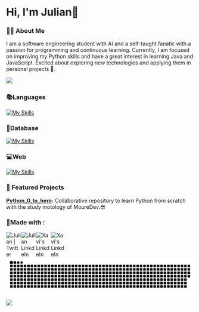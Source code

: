 #  Hi, I'm Julian🤖

### 👨‍💻 About Me
I am a software engineering student with AI and a self-taught fanatic with a passion for programming and continuous learning. Currently, I am focused on improving my Python skills and have a great interest in learning Java and JavaScript. Excited about exploring new technologies and applying them in personal projects 🤖.

<picture>
  <source
    srcset="https://github-readme-stats.vercel.app/api?username=julianb0315&show_icons=true&theme=dark"
    media="(prefers-color-scheme: dark)"
  />
  <source
    srcset="https://github-readme-stats.vercel.app/api?username=julianb0315&show_icons=true"
    media="(prefers-color-scheme: light), (prefers-color-scheme: no-preference)"
  />
  <img src="https://github-readme-stats.vercel.app/api?username=julianb0315&show_icons=true" />
</picture>

### 📚Languages

[![My Skills](https://skillicons.dev/icons?i=python,java,javascript&theme=dark)](https://skillicons.dev)

### 🐬Database

[![My Skills](https://skillicons.dev/icons?i=mysql,sqlite&theme=dark)](https://skillicons.dev)

### 💻Web

[![My Skills](https://skillicons.dev/icons?i=html,css&theme=dark)](https://skillicons.dev)
### 🌟 Featured Projects
**[Python_0_to_hero](https://github.com/JulianB0315/Python_0_to_hero):** Collaborative repository to learn Python from scratch with the study motology of MoureDev.😎

### 📱Made with :
<p>
<a href="https://x.com/Julian98386813">
  <img align="left" alt="Julian | Twitter" width="40px" src="https://cdn.jsdelivr.net/npm/simple-icons@v3/icons/twitter.svg" />
</a>
<a href="https://www.linkedin.com/in/julianburgabracamonte/">
  <img align="left" alt="Julian LinkdeIn" width="40px" src="https://cdn.jsdelivr.net/npm/simple-icons@v3/icons/linkedin.svg" />
</a>
  <a href="">
  <img align="left" alt="Xavi's LinkdeIn" width="40px" src="https://cdn.jsdelivr.net/npm/simple-icons@3.13.0/icons/discord.svg" />
</a>
  </a>
  <a href="https://www.instagram.com/julianbb0315/">
  <img align="left" alt="Xavi's LinkdeIn" width="40px" src="https://cdn.jsdelivr.net/npm/simple-icons@3.13.0/icons/instagram.svg" />
</a>
</p>
<picture>
  <source media="(prefers-color-scheme: dark)" srcset="https://raw.githubusercontent.com/julianb0315/julianb0315/output/github-contribution-grid-snake-dark.svg" />
  <source media="(prefers-color-scheme: light)" srcset="https://raw.githubusercontent.com/julianb0315/julianb0315/output/github-contribution-grid-snake.svg" />
  <img alt="github-snake" src="https://raw.githubusercontent.com/julianb0315/julianb0315/output/github-contribution-grid-snake.svg" />
</picture>

<div align="left">
  <img src="https://i.giphy.com/media/v1.Y2lkPTc5MGI3NjExY3RtOXl4am02eWY1M2ZlZXhqY3hmemc1aXhhcDI3cjZydmwxbG1pYiZlcD12MV9pbnRlcm5hbF9naWZfYnlfaWQmY3Q9cw/HqcfJIVjVObbMNPCJd/giphy.gif" width="100"/>
</div>
<!--
**JulianB0315/JulianB0315** is a ✨ _special_ ✨ repository because its `README.md` (this file) appears on your GitHub profile.

Here are some ideas to get you started:

- 🔭 I’m currently working on ...
- 🌱 I’m currently learning ...
- 👯 I’m looking to collaborate on ...
- 🤔 I’m looking for help with ...
- 💬 Ask me about ...
- 📫 How to reach me: ...
- 😄 Pronouns: ...
- ⚡ Fun fact: ...
-->
